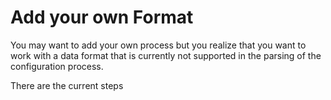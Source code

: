 # Add your own Format

You may want to add your own process but you realize that you want
to work with a data format that is currently not supported in
the parsing of the configuration process.

There are the current steps 